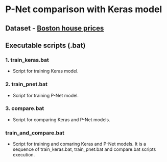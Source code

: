 # P-Net comparison with Keras model

## Dataset - [Boston house prices](https://www.kaggle.com/vikrishnan/boston-house-prices)

## Executable scripts (.bat)

### 1. train_keras.bat

- Script for training Keras model.

### 2. train_pnet.bat

- Script for training P-Net model.

### 3. compare.bat

- Script for comparing Keras and P-Net models.

### train_and_compare.bat

- Script for training and comaring Keras and P-Net models. It is a sequence of train_keras.bat, train_pnet.bat and compare.bat scripts execution.






